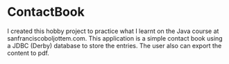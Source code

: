 # ContactBook
I created this hobby project to practice what I learnt on the Java course at sanfranciscoboljottem.com.
This application is a simple contact book using a JDBC (Derby) database to store the entries.
The user also can export the content to pdf.
